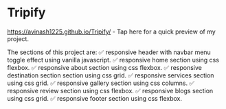 # Tripify

https://avinash1225.github.io/Tripify/ - Tap here for a quick preview of my project.


The sections of this project are:
✅ responsive header with navbar menu toggle effect using vanilla javascript.
✅ responsive home section using css flexbox.
✅ responsive about section using css flexbox.
✅ responsive destination section section using css grid.
✅ responsive services section using css grid.
✅ responsive gallery section using css columns.
✅ responsive review section using css flexbox.
✅ responsive blogs section using css grid.
✅ responsive footer section using css flexbox.
